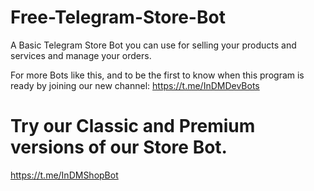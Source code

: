# Free-Telegram-Store-Bot
A Basic Telegram Store Bot you can use for selling your products and services and manage your orders.

For more Bots like this, and to be the first to know when this program is ready by joining our new channel: https://t.me/InDMDevBots

    
# Try our Classic and Premium versions of our Store Bot.

https://t.me/InDMShopBot
